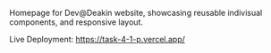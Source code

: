 Homepage for Dev@Deakin website, showcasing reusable indivisual components, and responsive layout.

Live Deployment:
https://task-4-1-p.vercel.app/

